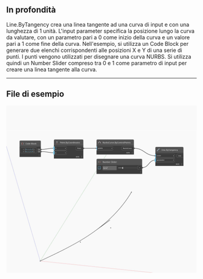 ## In profondità
Line.ByTangency crea una linea tangente ad una curva di input e con una lunghezza di 1 unità. L'input parameter specifica la posizione lungo la curva da valutare, con un parametro pari a 0 come inizio della curva e un valore pari a 1 come fine della curva. Nell'esempio, si utilizza un Code Block per generare due elenchi corrispondenti alle posizioni X e Y di una serie di punti. I punti vengono utilizzati per disegnare una curva NURBS. Si utilizza quindi un Number Slider compreso tra 0 e 1 come parametro di input per creare una linea tangente alla curva.
___
## File di esempio

![ByTangency](./Autodesk.DesignScript.Geometry.Line.ByTangency_img.jpg)


